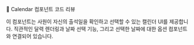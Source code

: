 📆 Calendar 컴포넌트 코드 리뷰

이 컴포넌트는 사원이 자신의 출석일을 확인하고 선택할 수 있는 캘린더 UI를 제공합니다.
직관적인 달력 렌더링과 날짜 선택 기능, 그리고 선택한 날짜에 대한 옵션 컴포넌트와 연결되어 있습니다.

